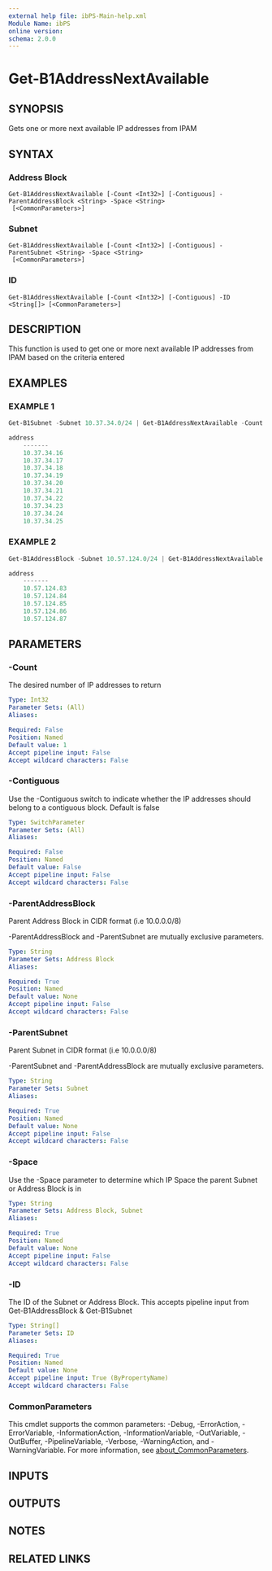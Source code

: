 ```yaml
---
external help file: ibPS-Main-help.xml
Module Name: ibPS
online version:
schema: 2.0.0
---
```


# Get-B1AddressNextAvailable

## SYNOPSIS
Gets one or more next available IP addresses from IPAM

## SYNTAX

### Address Block
```
Get-B1AddressNextAvailable [-Count <Int32>] [-Contiguous] -ParentAddressBlock <String> -Space <String>
 [<CommonParameters>]
```

### Subnet
```
Get-B1AddressNextAvailable [-Count <Int32>] [-Contiguous] -ParentSubnet <String> -Space <String>
 [<CommonParameters>]
```

### ID
```
Get-B1AddressNextAvailable [-Count <Int32>] [-Contiguous] -ID <String[]> [<CommonParameters>]
```

## DESCRIPTION
This function is used to get one or more next available IP addresses from IPAM based on the criteria entered

## EXAMPLES

### EXAMPLE 1
```powershell
Get-B1Subnet -Subnet 10.37.34.0/24 | Get-B1AddressNextAvailable -Count 10 -Contiguous | ft address

address
    -------
    10.37.34.16
    10.37.34.17
    10.37.34.18
    10.37.34.19
    10.37.34.20
    10.37.34.21
    10.37.34.22
    10.37.34.23
    10.37.34.24
    10.37.34.25
```

### EXAMPLE 2
```powershell
Get-B1AddressBlock -Subnet 10.57.124.0/24 | Get-B1AddressNextAvailable -Count 5 -Contiguous | ft address

address
    -------
    10.57.124.83
    10.57.124.84
    10.57.124.85
    10.57.124.86
    10.57.124.87
```

## PARAMETERS

### -Count
The desired number of IP addresses to return

```yaml
Type: Int32
Parameter Sets: (All)
Aliases:

Required: False
Position: Named
Default value: 1
Accept pipeline input: False
Accept wildcard characters: False
```

### -Contiguous
Use the -Contiguous switch to indicate whether the IP addresses should belong to a contiguous block.
Default is false

```yaml
Type: SwitchParameter
Parameter Sets: (All)
Aliases:

Required: False
Position: Named
Default value: False
Accept pipeline input: False
Accept wildcard characters: False
```

### -ParentAddressBlock
Parent Address Block in CIDR format (i.e 10.0.0.0/8)

-ParentAddressBlock and -ParentSubnet are mutually exclusive parameters.

```yaml
Type: String
Parameter Sets: Address Block
Aliases:

Required: True
Position: Named
Default value: None
Accept pipeline input: False
Accept wildcard characters: False
```

### -ParentSubnet
Parent Subnet in CIDR format (i.e 10.0.0.0/8)

-ParentSubnet and -ParentAddressBlock are mutually exclusive parameters.

```yaml
Type: String
Parameter Sets: Subnet
Aliases:

Required: True
Position: Named
Default value: None
Accept pipeline input: False
Accept wildcard characters: False
```

### -Space
Use the -Space parameter to determine which IP Space the parent Subnet or Address Block is in

```yaml
Type: String
Parameter Sets: Address Block, Subnet
Aliases:

Required: True
Position: Named
Default value: None
Accept pipeline input: False
Accept wildcard characters: False
```

### -ID
The ID of the Subnet or Address Block.
This accepts pipeline input from Get-B1AddressBlock & Get-B1Subnet

```yaml
Type: String[]
Parameter Sets: ID
Aliases:

Required: True
Position: Named
Default value: None
Accept pipeline input: True (ByPropertyName)
Accept wildcard characters: False
```

### CommonParameters
This cmdlet supports the common parameters: -Debug, -ErrorAction, -ErrorVariable, -InformationAction, -InformationVariable, -OutVariable, -OutBuffer, -PipelineVariable, -Verbose, -WarningAction, and -WarningVariable. For more information, see [about_CommonParameters](http://go.microsoft.com/fwlink/?LinkID=113216).

## INPUTS

## OUTPUTS

## NOTES

## RELATED LINKS
